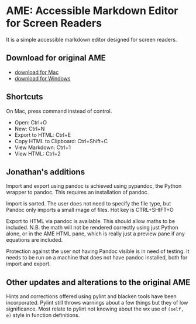 # AME: Accessible Markdown Editor for Screen Readers
It is a simple accessible markdown editor designed for screen readers.

## Download for original AME
* [download for Mac](https://github.com/chigkim/AME/releases/download/v0.1.0/AME-v0.1.0-Mac.zip)
* [download for Windows](https://github.com/chigkim/AME/releases/download/v0.1.0/AME-v0.1.0-Win.zip)

## Shortcuts
On Mac, press command instead of control.

* Open: Ctrl+O
* New: Ctrl+N
* Export to HTML: Ctrl+E
* Copy HTML to Clipboard: Ctrl+Shift+C
* View Markdown: Ctrl+1
* View HTML: Ctrl+2


## Jonathan's additions

Import and export using pandoc is achieved using pypandoc, the Python wrapper to pandoc. This requires an installation of pandoc.

Import is sorted. The user does not need to specify the file type, but Pandoc only imports a small rnage of files. Hot key is CTRL+SHIFT+O

Export to HTML via pandoc is available. This should allow maths to be included. N.B. the math will not be rendered correctly using just Python alone, or in the AME HTML pane, which is really just a preview pane if any equations are included.

Protection against the user not having Pandoc visible is in need of testing. It needs to be run on a machine that does not have pandoc installed, both for import and export.

## Other updates and alterations to the original AME

Hints and corrections offered using pylint and blacken tools have been incorporated. Pylint still throws warnings about a few things but they of low significance. Most relate to pylint not knowing about the wx use of `(self, e)` style in function definitions.

